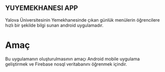 ## YUYEMEKHANESI APP
Yalova Üniversitesinin Yemekhanesinde çıkan günlük menülerin öğrencilere hızlı bir şekilde bilgi sunan android uygulamadır.

# Amaç
Bu uygulamanın oluşturulmasının amaçı Android mobile uygulama geliştirmek ve Firebase nosql veritabanını öğrenmek içindir.


